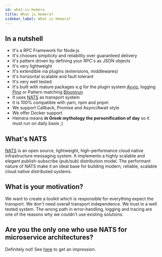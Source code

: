```yaml
---
id: what-is-hemera
title: What is Hemera?
sidebar_label: What is Hemera?
---
```


## In a nutshell

- It's a RPC Framework for Node.js
- It's chooses simplicity and reliability over guaranteed delivery
- It's pattern driven by defining your RPC's as JSON objects
- It's very lightweight
- It's extendible via plugins (extensions, middlewares)
- It's horizontal scalable and fault tolerant
- It's very well tested
- It's built with mature packages e.g for the plugin system [Avvio](https://github.com/mcollina/avvio), logging [Pino](https://github.com/pinojs/pino) or Pattern matching [Bloomrun](https://github.com/mcollina/bloomrun)
- It uses [NATS](#what-s-nats) as transport system
- It is 100% compatible with yarn, npm and pnpm
- We support Callback, Promise and Async/Await style
- We offer Docker support
- Hemera means **in Greek mythology the personification of day** so it must run on daily basis ;)

## What's NATS

[NATS](https://nats.io/) is an open source, lightweight, high-performance cloud native infrastructure messaging system. It implements a highly scalable and elegant publish-subscribe (pub/sub) distribution model. The performant nature of NATS make it an ideal base for building modern, reliable, scalable cloud native distributed systems.

## What is your motivation?

We want to create a toolkit which is responsible for everything expect the transport. We don't need overall transport independence. We trust in a well tested system. The wrong path in error-handling, logging and tracing are one of the reasons why we couldn't use existing solutions.

## Are you the only one who use NATS for microservice architectures?

Definitely not! See [here](http://nats.io/tags/microservices/) to get an impression.
